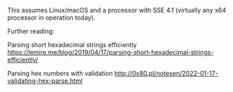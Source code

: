 This assumes Linux/macOS and a processor with SSE 4.1 (virtually any x64 processor in operation today).

Further reading:

Parsing short hexadecimal strings efficiently
https://lemire.me/blog/2019/04/17/parsing-short-hexadecimal-strings-efficiently/

Parsing hex numbers with validation
http://0x80.pl/notesen/2022-01-17-validating-hex-parse.html